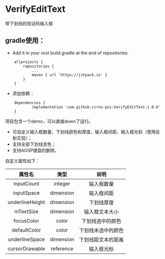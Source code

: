 # VerifyEditText
带下划线的验证码输入框

## gradle使用：

- Add it in your root build.gradle at the end of repositories:

```
	allprojects {
		repositories {
			...
			maven { url 'https://jitpack.io' }
		}
	}
```

- 添加依赖：
```
	dependencies {
	        implementation 'com.github.cirno-poi:VerifyEditText:1.0.0'
	}
```

项目包含一个demo，可以直接down了运行。

- 可自定义输入框数量，下划线颜色和厚度，输入框间距，输入框光标（使用反射实现）；
- 支持全部下划线变色；
- 支持AOSP键盘的删除。

自定义属性如下：

|属性名|类型|说明|
|:---:|:---:|:---:|
|inputCount|integer|输入框数量|
|inputSpace|dimension|输入框间距|
|underlineHeight|dimension|下划线厚度|
|mTextSize|dimension|输入框文本大小|
|focusColor|color|下划线选中的颜色|
|defaultColor|color|下划线未选中的颜色|
|underlineSpace|dimension|下划线距文本的距离|
|cursorDrawable|reference|输入框光标|
